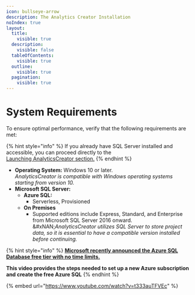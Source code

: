 ```yaml
---
icon: bullseye-arrow
description: The Analytics Creator Installation
noIndex: true
layout:
  title:
    visible: true
  description:
    visible: false
  tableOfContents:
    visible: true
  outline:
    visible: true
  pagination:
    visible: true
---
```


# System Requirements

To ensure optimal performance, verify that the following requirements are met:

{% hint style="info" %}
If you already have SQL Server installed and accessible, you can proceed directly to the\
&#x20;[Launching AnalyticsCreator section.](../launching-analyticscreator/editor/)
{% endhint %}

* **Operating System:** Windows 10 or later.\
  &#x20;_AnalyticsCreator is compatible with Windows operating systems starting from version 10._
* **Microsoft SQL Server:**&#x20;
  * **Azure SQL:** &#x20;
    * Serverless, Provisioned
  * **On Premises**&#x20;
    * Supported editions include Express, Standard, and Enterprise from Microsoft SQL Server 2016 onward.\
      &#xNAN;_&#x41;nalyticsCreator utilizes SQL Server to store project data, so it is essential to have a compatible version installed before continuing._

{% hint style="info" %}
[**Microsoft recently announced the Azure SQL Database free tier with no time limits.**  ](https://learn.microsoft.com/en-us/azure/azure-sql/database/free-offer?view=azuresql)

**This video provides the steps needed to set up a new Azure subscription and create the free Azure SQL**&#x20;
{% endhint %}

{% embed url="https://www.youtube.com/watch?v=t333auTFVEc" %}
